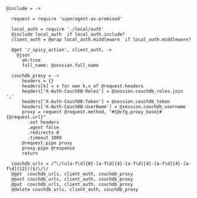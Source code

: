     @include = ->

      request = require 'superagent-as-promised'

      local_auth = require './local/auth'
      @include local_auth  if local_auth.include?
      client_auth = @wrap local_auth.middleware  if local_auth.middleware?

      @get '/_spicy_action', client_auth, ->
        @json
          ok:true
          full_name: @session.full_name

      couchdb_proxy = ->
          headers = {}
          headers[k] = v for own k,v of @request.headers
          headers['X-Auth-CouchDB-Roles'] = @session.couchdb_roles.join ','
          headers['X-Auth-CouchDB-Token'] = @session.couchdb_token
          headers['X-Auth-CouchDB-UserName'] = @session.couchdb_username
          proxy = request @request.method, "#{@cfg.proxy_base}#{@request.url}"
            .set headers
            .agent false
            .redirects 0
            .timeout 1000
          @request.pipe proxy
          proxy.pipe @response
          return

      couchdb_urls = /^\/(u[a-f\d]{8}-[a-f\d]{4}-[a-f\d]{4}-[a-f\d]{4}-[a-f\d]{12})($|\/)/
      @get  couchdb_urls, client_auth, couchdb_proxy
      @post couchdb_urls, client_auth, couchdb_proxy
      @put  couchdb_urls, client_auth, couchdb_proxy
      @delete couchdb_urls, client_auth, couchdb_proxy
